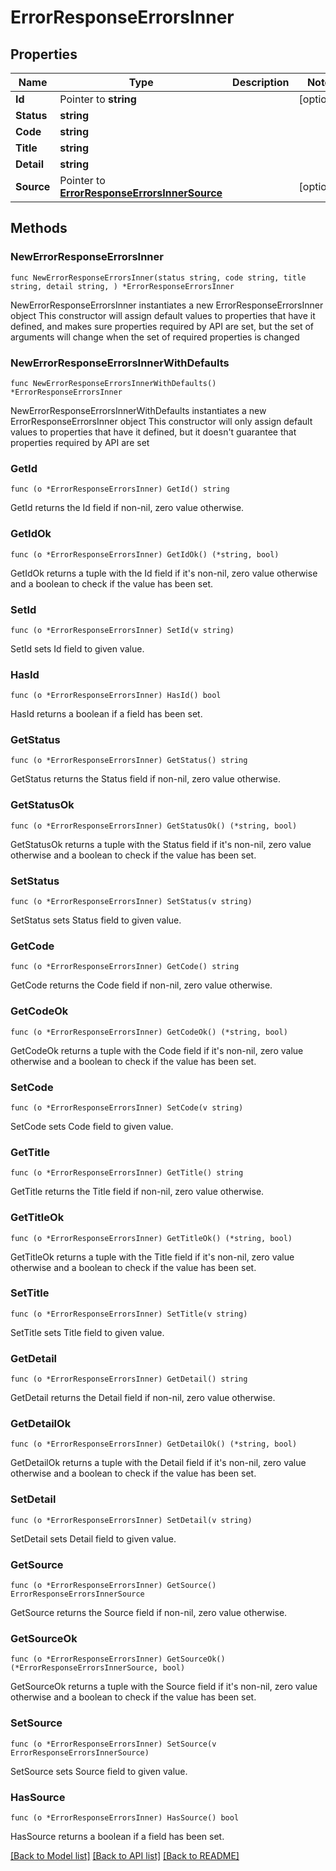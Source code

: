 # ErrorResponseErrorsInner

## Properties

Name | Type | Description | Notes
------------ | ------------- | ------------- | -------------
**Id** | Pointer to **string** |  | [optional] 
**Status** | **string** |  | 
**Code** | **string** |  | 
**Title** | **string** |  | 
**Detail** | **string** |  | 
**Source** | Pointer to [**ErrorResponseErrorsInnerSource**](ErrorResponseErrorsInnerSource.md) |  | [optional] 

## Methods

### NewErrorResponseErrorsInner

`func NewErrorResponseErrorsInner(status string, code string, title string, detail string, ) *ErrorResponseErrorsInner`

NewErrorResponseErrorsInner instantiates a new ErrorResponseErrorsInner object
This constructor will assign default values to properties that have it defined,
and makes sure properties required by API are set, but the set of arguments
will change when the set of required properties is changed

### NewErrorResponseErrorsInnerWithDefaults

`func NewErrorResponseErrorsInnerWithDefaults() *ErrorResponseErrorsInner`

NewErrorResponseErrorsInnerWithDefaults instantiates a new ErrorResponseErrorsInner object
This constructor will only assign default values to properties that have it defined,
but it doesn't guarantee that properties required by API are set

### GetId

`func (o *ErrorResponseErrorsInner) GetId() string`

GetId returns the Id field if non-nil, zero value otherwise.

### GetIdOk

`func (o *ErrorResponseErrorsInner) GetIdOk() (*string, bool)`

GetIdOk returns a tuple with the Id field if it's non-nil, zero value otherwise
and a boolean to check if the value has been set.

### SetId

`func (o *ErrorResponseErrorsInner) SetId(v string)`

SetId sets Id field to given value.

### HasId

`func (o *ErrorResponseErrorsInner) HasId() bool`

HasId returns a boolean if a field has been set.

### GetStatus

`func (o *ErrorResponseErrorsInner) GetStatus() string`

GetStatus returns the Status field if non-nil, zero value otherwise.

### GetStatusOk

`func (o *ErrorResponseErrorsInner) GetStatusOk() (*string, bool)`

GetStatusOk returns a tuple with the Status field if it's non-nil, zero value otherwise
and a boolean to check if the value has been set.

### SetStatus

`func (o *ErrorResponseErrorsInner) SetStatus(v string)`

SetStatus sets Status field to given value.


### GetCode

`func (o *ErrorResponseErrorsInner) GetCode() string`

GetCode returns the Code field if non-nil, zero value otherwise.

### GetCodeOk

`func (o *ErrorResponseErrorsInner) GetCodeOk() (*string, bool)`

GetCodeOk returns a tuple with the Code field if it's non-nil, zero value otherwise
and a boolean to check if the value has been set.

### SetCode

`func (o *ErrorResponseErrorsInner) SetCode(v string)`

SetCode sets Code field to given value.


### GetTitle

`func (o *ErrorResponseErrorsInner) GetTitle() string`

GetTitle returns the Title field if non-nil, zero value otherwise.

### GetTitleOk

`func (o *ErrorResponseErrorsInner) GetTitleOk() (*string, bool)`

GetTitleOk returns a tuple with the Title field if it's non-nil, zero value otherwise
and a boolean to check if the value has been set.

### SetTitle

`func (o *ErrorResponseErrorsInner) SetTitle(v string)`

SetTitle sets Title field to given value.


### GetDetail

`func (o *ErrorResponseErrorsInner) GetDetail() string`

GetDetail returns the Detail field if non-nil, zero value otherwise.

### GetDetailOk

`func (o *ErrorResponseErrorsInner) GetDetailOk() (*string, bool)`

GetDetailOk returns a tuple with the Detail field if it's non-nil, zero value otherwise
and a boolean to check if the value has been set.

### SetDetail

`func (o *ErrorResponseErrorsInner) SetDetail(v string)`

SetDetail sets Detail field to given value.


### GetSource

`func (o *ErrorResponseErrorsInner) GetSource() ErrorResponseErrorsInnerSource`

GetSource returns the Source field if non-nil, zero value otherwise.

### GetSourceOk

`func (o *ErrorResponseErrorsInner) GetSourceOk() (*ErrorResponseErrorsInnerSource, bool)`

GetSourceOk returns a tuple with the Source field if it's non-nil, zero value otherwise
and a boolean to check if the value has been set.

### SetSource

`func (o *ErrorResponseErrorsInner) SetSource(v ErrorResponseErrorsInnerSource)`

SetSource sets Source field to given value.

### HasSource

`func (o *ErrorResponseErrorsInner) HasSource() bool`

HasSource returns a boolean if a field has been set.


[[Back to Model list]](../README.md#documentation-for-models) [[Back to API list]](../README.md#documentation-for-api-endpoints) [[Back to README]](../README.md)


